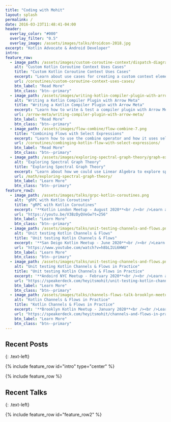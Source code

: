 ```yaml
---
title: "Coding with Mohit"
layout: splash
permalink: /
date: 2016-03-23T11:48:41-04:00
header:
  overlay_color: "#000"
  overlay_filter: "0.5"
  overlay_image: /assets/images/talks/droidcon-2018.jpg
excerpt: "Kotlin Advocate & Android Developer"
intro: 
feature_row:
  - image_path: /assets/images/custom-coroutine-context/dispatch-diagram.jpeg
    alt: "Custom Kotlin Coroutine Context Uses Cases"
    title: "Custom Kotlin Coroutine Context Uses Cases"
    excerpt: "Learn about use cases for creating a custom context element. I'll share use cases for dispatcher provider, thread local data and database transactions."
    url: /coroutines/custom-coroutine-context-uses-cases/
    btn_label: "Read More"
    btn_class: "btn--primary"
  - image_path: /assets/images/writing-kotlin-compiler-plugin-with-arrow-meta/arrow-meta-kotlin-compiler-plugin-2.gif
    alt: "Writing a Kotlin Compiler Plugin with Arrow Meta"
    title: "Writing a Kotlin Compiler Plugin with Arrow Meta"
    excerpt: "Learn how to write & test a compiler plugin with Arrow Meta. I will share with you how to build an example plugin."
    url: /arrow-meta/writing-compiler-plugin-with-arrow-meta/
    btn_label: "Read More"
    btn_class: "btn--primary"
  - image_path: /assets/images/flow-combine/flow-combine-7.png
    title: "Combining Flows with Select Expressions"
    excerpt: "Learn how to use the combine operator and how it uses select expressions under the hood."
    url: /coroutines/combinging-kotlin-flow-with-select-expressions/
    btn_label: "Read More"
    btn_class: "btn--primary"
  - image_path: /assets/images/exploring-spectral-graph-theory/graph-example-3.png
    alt: "Exploring Spectral Graph Theory"
    title: "Exploring Spectral Graph Theory"
    excerpt: "Learn about how we could use Linear Algebra to explore spectral properties of graphs."
    url: /math/exploring-spectral-graph-theory/
    btn_label: "Learn More"
    btn_class: "btn--primary"   
feature_row2:
  - image_path: /assets/images/talks/grpc-kotlin-coroutines.png
    alt: "gRPC with Kotlin Coroutines"
    title: "gRPC with Kotlin Coroutines"
    excerpt: '**Kotlin London Meetup - August 2020**<br /><br />Learn about how to build a server and client using gRPC with Kotlin coroutines.'
    url: "https://youtu.be/V3BzDyQVeGw?t=256"
    btn_label: "Learn More"
    btn_class: "btn--primary"
  - image_path: /assets/images/talks/unit-testing-channels-and-flows.png
    alt: "Unit testing Kotlin Channels & Flows"
    title: "Unit testing Kotlin Channels & Flows"
    excerpt: '**San Deigo Kotlin Meetup - June 2020**<br /><br />Learn about how to unit tests errors, retries and requests with Channels & Flows.'
    url: "https://www.youtube.com/watch?v=h8bLIUi6HWU"
    btn_label: "Learn More"
    btn_class: "btn--primary"
  - image_path: /assets/images/talks/unit-testing-channels-and-flows.png
    alt: "Unit testing Kotlin Channels & Flows in Practice"
    title: "Unit testing Kotlin Channels & Flows in Practice"
    excerpt: '**Andoird NYC Meetup - February 2020**<br /><br />Learn about how to unit tests errors, retries and requests with Channels & Flows.'
    url: "https://speakerdeck.com/heyitsmohit/unit-testing-kotlin-channels-and-flows"
    btn_label: "Learn More"
    btn_class: "btn--primary"
  - image_path: /assets/images/talks/channels-flows-talk-brooklyn-meetup.jpeg
    alt: "Kotlin Channels & Flows in Practice"
    title: "Kotlin Channels & Flows in Practice"
    excerpt: '**Brooklyn Kotlin Meetup - January 2020**<br /><br />Learn about how Channels and Flows work. We will look at how Flow could be used for polling'
    url: "https://speakerdeck.com/heyitsmohit/channels-and-flows-in-practice"
    btn_label: "Learn More"
    btn_class: "btn--primary"
---
```


## Recent Posts
{: .text-left}

{% include feature_row id="intro" type="center" %}

{% include feature_row %}

## Recent Talks
{: .text-left}

{% include feature_row id="feature_row2" %}